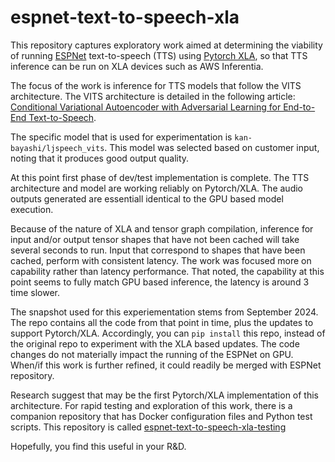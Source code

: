 # espnet-text-to-speech-xla

This repository captures exploratory work aimed at determining the viability of 
running [ESPNet](https://github.com/espnet/espnet) text-to-speech (TTS) using 
[Pytorch XLA](https://pytorch.org/xla/release/r2.6/learn/xla-overview.html), 
so that TTS inference
can be run on XLA devices such as AWS Inferentia.

The focus of the work is inference for TTS models that follow the VITS architecture.
The VITS architecture is detailed in the following article: 
[Conditional Variational Autoencoder with Adversarial Learning for
End-to-End Text-to-Speech](https://arxiv.org/pdf/2106.06103).

The specific model that is used for experimentation is `kan-bayashi/ljspeech_vits`. 
This model was selected based on customer input, noting that it produces
good output quality.

At this point first phase of dev/test implementation is complete. 
The TTS architecture and model are working reliably on Pytorch/XLA. 
The audio outputs generated are essentiall identical to the GPU based model execution.

Because of the nature of XLA and tensor graph compilation, inference
for input and/or output tensor shapes that have not been cached will take
several seconds to run. 
Input that correspond to shapes that have been cached, perform with consistent latency.
The work was focused more on capability rather than latency performance. 
That noted, the capability at this point seems to fully match GPU based inference,
the latency is around 3 time slower.

The snapshot used for this experiementation stems from September 2024.
The repo contains all the code from that point in time, plus the updates
to support Pytorch/XLA. Accordingly, you can `pip install` this repo, instead
of the original repo to experiment with the XLA based updates. 
The code changes do not materially impact the running of the ESPNet on GPU.
When/if this work is further refined, it could readily be merged with
ESPNet repository.

Research suggest that may be the first Pytorch/XLA implementation of this architecture.
For rapid testing and exploration of this work, there is a companion repository that
has Docker configuration files and Python test scripts. 
This repository is called 
[espnet-text-to-speech-xla-testing](https://github.com/toby-fotherby/espnet-text-to-speech-xla-testing) 

Hopefully, you find this useful in your R&D.
 
